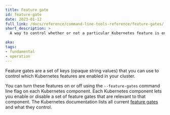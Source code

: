 ```yaml
---
title: Feature gate
id: feature-gate
date: 2023-01-12
full_link: /docs/reference/command-line-tools-reference/feature-gates/
short_description: >
  A way to control whether or not a particular Kubernetes feature is enabled.

aka: 
tags:
- fundamental
- operation
---
```


Feature gates are a set of keys (opaque string values) that you can use to control which
Kubernetes features are enabled in your cluster.

<!--more-->

You can turn these features on or off using the `--feature-gates` command line flag on each Kubernetes component.
Each Kubernetes component lets you enable or disable a set of feature gates that are relevant to that component.
The Kubernetes documentation lists all current 
[feature gates](/docs/reference/command-line-tools-reference/feature-gates/) and what they control.

